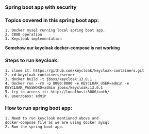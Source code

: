 ### Spring boot app with security


### Topics covered in this spring boot app:
```shell
1. Docker mysql running local spring boot app.
2. CRUD operation
3. Keycloak implementation
```
**Somehow our keycloak docker-compose is not working**

### Steps to run keycloak:
```shell
1. clone it: https://github.com/keycloak/keycloak-containers.git
2. cd keycloak-containers/server
3. docker build -t jboss/keycloak:13.0.1 .
4. docker run --rm -p 8080:8080 -e KEYCLOAK_USER=admin -e KEYCLOAK_PASSWORD=admin jboss/keycloak:13.0.1
5. try to access it: http://localhost:8080/auth/
6. user/pass: admin

```


### How to run spring boot app:
```shell
1. Need to run keycloak mentioned above and 
docker-compose file as we are using docker mysql
2. Run the spring boot app.
```